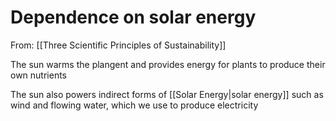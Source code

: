 # Dependence on solar energy
From: [[Three Scientific Principles of Sustainability]]

The sun warms the plangent and provides energy for plants to produce their own
nutrients

The sun also powers indirect forms of [[Solar Energy|solar energy]] such as
wind and flowing water, which we use to produce electricity
